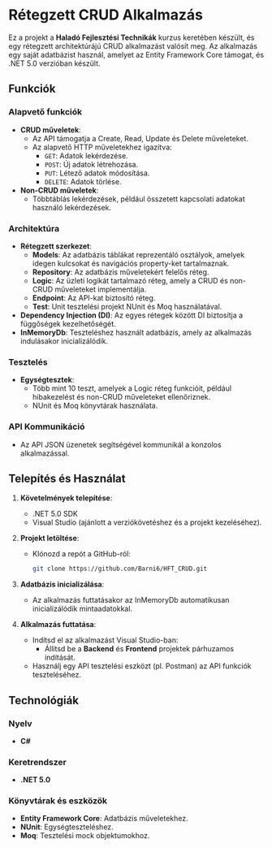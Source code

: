 # Rétegzett CRUD Alkalmazás

Ez a projekt a **Haladó Fejlesztési Technikák** kurzus keretében készült, és egy rétegzett architektúrájú CRUD alkalmazást valósít meg. Az alkalmazás egy saját adatbázist használ, amelyet az Entity Framework Core támogat, és .NET 5.0 verzióban készült.

## Funkciók

### Alapvető funkciók
- **CRUD műveletek**:
  - Az API támogatja a Create, Read, Update és Delete műveleteket.
  - Az alapvető HTTP műveletekhez igazítva: 
    - `GET`: Adatok lekérdezése.
    - `POST`: Új adatok létrehozása.
    - `PUT`: Létező adatok módosítása.
    - `DELETE`: Adatok törlése.
- **Non-CRUD műveletek**:
  - Többtáblás lekérdezések, például összetett kapcsolati adatokat használó lekérdezések.

### Architektúra
- **Rétegzett szerkezet**:
  - **Models**: Az adatbázis táblákat reprezentáló osztályok, amelyek idegen kulcsokat és navigációs property-ket tartalmaznak.
  - **Repository**: Az adatbázis műveletekért felelős réteg.
  - **Logic**: Az üzleti logikát tartalmazó réteg, amely a CRUD és non-CRUD műveleteket implementálja.
  - **Endpoint**: Az API-kat biztosító réteg.
  - **Test**: Unit tesztelési projekt NUnit és Moq használatával.
- **Dependency Injection (DI)**: Az egyes rétegek között DI biztosítja a függőségek kezelhetőségét.
- **InMemoryDb**: Teszteléshez használt adatbázis, amely az alkalmazás indulásakor inicializálódik.

### Tesztelés
- **Egységtesztek**:
  - Több mint 10 teszt, amelyek a Logic réteg funkcióit, például hibakezelést és non-CRUD műveleteket ellenőriznek.
  - NUnit és Moq könyvtárak használata.

### API Kommunikáció
- Az API JSON üzenetek segítségével kommunikál a konzolos alkalmazással.

## Telepítés és Használat

1. **Követelmények telepítése**:
   - .NET 5.0 SDK
   - Visual Studio (ajánlott a verziókövetéshez és a projekt kezeléséhez).

2. **Projekt letöltése**:
   - Klónozd a repót a GitHub-ról:
     ```bash
     git clone https://github.com/Barni6/HFT_CRUD.git
     ```

3. **Adatbázis inicializálása**:
   - Az alkalmazás futtatásakor az InMemoryDb automatikusan inicializálódik mintaadatokkal.

4. **Alkalmazás futtatása**:
   - Indítsd el az alkalmazást Visual Studio-ban:
     - Állítsd be a **Backend** és **Frontend** projektek párhuzamos indítását.
   - Használj egy API tesztelési eszközt (pl. Postman) az API funkciók teszteléséhez.

## Technológiák

### Nyelv
- **C#**

### Keretrendszer
- **.NET 5.0**

### Könyvtárak és eszközök
- **Entity Framework Core**: Adatbázis műveletekhez.
- **NUnit**: Egységteszteléshez.
- **Moq**: Tesztelési mock objektumokhoz.

